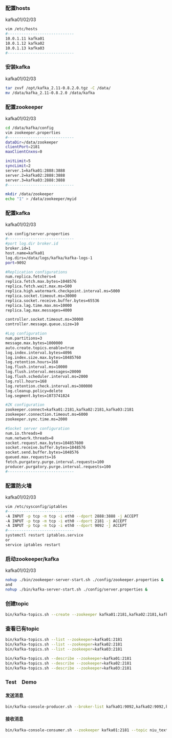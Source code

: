 <!--
author: yanliang.zhao
head: http://blog.itttl.com/logo_miao.png
date: 2015-10-29
title: 【企业级应用】Kafka & zookeeper安装配置
tags: Kafka
category: Kafka
status: publish
summary: Kafka & zookeeper 集群的安装配置，以及简单的测试
-->

### 配置hosts
kafka01/02/03  
```bash
vim /etc/hosts
#-----------------------------
10.0.1.11 kafka01
10.0.1.12 kafka02
10.0.1.13 kafka03
#-----------------------------
```
### 安装kafka
kafka01/02/03  
```bash
tar zxvf /opt/kafka_2.11-0.8.2.0.tgz -C /data/
mv /data/kafka_2.11-0.8.2.0 /data/kafka
```
### 配置zookeeper
kafka01/02/03  
```bash
cd /data/kafka/config
vim zookeeper.properties 
#-----------------------------
dataDir=/data/zookeeper
clientPort=2181
maxClientCnxns=0

initLimit=5
syncLimit=2
server.1=kafka01:2888:3888
server.2=kafka02:2888:3888
server.3=kafka03:2888:3888
#-----------------------------

mkdir /data/zookeeper
echo "1" > /data/zookeeper/myid
```
### 配置kafka
kafka01/02/03  
```bash
vim config/server.properties
#-----------------------------
#port log.dir broker.id
broker.id=1
host.name=kafka01
log.dirs=/data/logs/kafka/kafka-logs-1
port=9092

#Replication configurations
num.replica.fetchers=4
replica.fetch.max.bytes=1048576
replica.fetch.wait.max.ms=500
replica.high.watermark.checkpoint.interval.ms=5000
replica.socket.timeout.ms=30000
replica.socket.receive.buffer.bytes=65536
replica.lag.time.max.ms=10000
replica.lag.max.messages=4000

controller.socket.timeout.ms=30000
controller.message.queue.size=10

#Log configuration
num.partitions=3
message.max.bytes=1000000
auto.create.topics.enable=true
log.index.interval.bytes=4096
log.index.size.max.bytes=10485760
log.retention.hours=168
log.flush.interval.ms=10000
log.flush.interval.messages=20000
log.flush.scheduler.interval.ms=2000
log.roll.hours=168
log.retention.check.interval.ms=300000
log.cleanup.policy=delete
log.segment.bytes=1073741824

#ZK configuration
zookeeper.connect=kafka01:2181,kafka02:2181,kafka03:2181
zookeeper.connection.timeout.ms=6000
zookeeper.sync.time.ms=2000

#Socket server configuration
num.io.threads=8
num.network.threads=8
socket.request.max.bytes=104857600
socket.receive.buffer.bytes=1048576
socket.send.buffer.bytes=1048576
queued.max.requests=16
fetch.purgatory.purge.interval.requests=100
producer.purgatory.purge.interval.requests=100
#-----------------------------
```

### 配置防火墙
kafka01/02/03  
```bash
vim /etc/sysconfig/iptables
#-----------------------------
-A INPUT -p tcp -m tcp -i eth0 --dport 2888:3888 -j ACCEPT
-A INPUT -p tcp -m tcp -i eth0 --dport 2181 -j ACCEPT
-A INPUT -p tcp -m tcp -i eth0 --dport 9092 -j ACCEPT
#-----------------------------
systemctl restart iptables.service
or
service iptables restart
```


### 启动zookeeper/kafka
kafka01/02/03  
```bash
nohup ./bin/zookeeper-server-start.sh ./config/zookeeper.properties &
and
nohup ./bin/kafka-server-start.sh ./config/server.properties &
```

### 创建topic
```bash
bin/kafka-topics.sh --create --zookeeper kafka01:2181,kafka02:2181,kafka03:2181 --replication-factor 2 --partitions 3 --topic niu_text_topic01
```


### 查看已有topic
```bash
bin/kafka-topics.sh --list --zookeeper=kafka01:2181
bin/kafka-topics.sh --list --zookeeper=kafka02:2181
bin/kafka-topics.sh --list --zookeeper=kafka03:2181

bin/kafka-topics.sh --describe --zookeeper=kafka01:2181
bin/kafka-topics.sh --describe --zookeeper=kafka02:2181
bin/kafka-topics.sh --describe --zookeeper=kafka03:2181
```

### Test　Demo

#### 发送消息
```bash
bin/kafka-console-producer.sh --broker-list kafka01:9092,kafka02:9092,kafka03:9092 --topic niu_text_topic01
```
#### 接收消息
```bash
bin/kafka-console-consumer.sh --zookeeper kafka01:2181 --topic niu_text_topic01 --from-beginning
```






